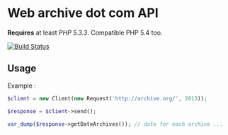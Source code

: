 Web archive dot com API
=======

**Requires** at least *PHP 5.3.3*. Compatible PHP 5.4 too.

[![Build Status](https://travis-ci.org/pokap/WebArchiveDotOrg.png?branch=master)](https://travis-ci.org/pokap/WebArchiveDotOrg)

Usage
-------------

Example :

``` php
$client = new Client(new Request('http://archive.org/', 2013));

$response = $client->send();

var_dump($response->getDateArchives()); // date for each archive ...
```
